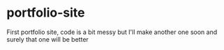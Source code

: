 # portfolio-site
First portfolio site, code is a bit messy but I'll make another one soon and surely that one will be better
